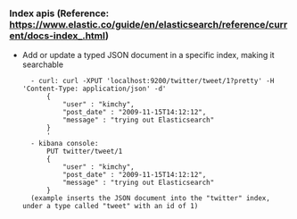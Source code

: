 ### Index apis (Reference: https://www.elastic.co/guide/en/elasticsearch/reference/current/docs-index_.html)
  * Add or update a typed JSON document in a specific index, making it searchable
    ```
      - curl: curl -XPUT 'localhost:9200/twitter/tweet/1?pretty' -H 'Content-Type: application/json' -d'
          {
              "user" : "kimchy",
              "post_date" : "2009-11-15T14:12:12",
              "message" : "trying out Elasticsearch"
          }
          '
      - kibana console: 
          PUT twitter/tweet/1
          {
              "user" : "kimchy",
              "post_date" : "2009-11-15T14:12:12",
              "message" : "trying out Elasticsearch"
          }
      (example inserts the JSON document into the "twitter" index, under a type called "tweet" with an id of 1)
    ```
